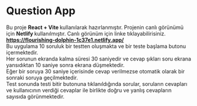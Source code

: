 # Question App
Bu proje <strong> React + Vite </strong> kullanılarak hazırlanmıştır. Projenin canlı görünümü için <strong> Netlify </strong> kullanılmıştır. Canlı görünüm için linke tıklayabilirisiniz.
<br>
<strong>https://flourishing-dolphin-1c37e1.netlify.app/ </strong>
<br>
Bu uygulama 10 soruluk bir testten oluşmakta ve bir teste başlama butonu içermektedir.
<br>
Her sorunun ekranda kalma süresi 30 saniyedir ve cevap şıkları soru ekrana yansıdıktan 10 saniye sonra ekrana düşmektedir.
<br>
Eğer bir soruya 30 saniye içerisinde cevap verilmezse otomatik olarak bir sonraki soruya geçilmektedir.
<br>
Test sonunda testi bitir butonuna tıklanıldığında sorular, soruların cevapları ve kullanıcının verdiği cevaplar ile birlikte doğru ve yanlış cevapların sayısıda görünmektedir.
